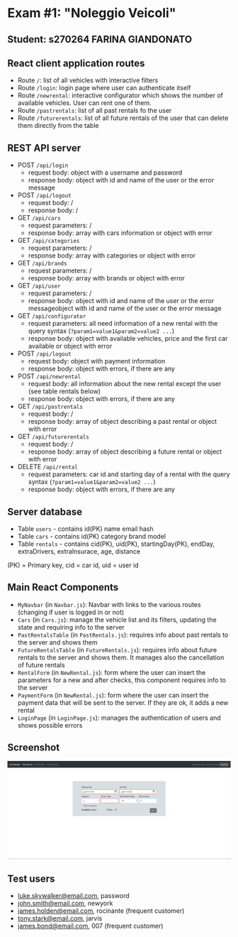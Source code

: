 # Exam #1: "Noleggio Veicoli"
## Student: s270264 FARINA GIANDONATO 

## React client application routes

- Route `/`: list of all vehicles with interactive filters
- Route `/login`: login page where user can authenticate itself
- Route `/newrental`: interactive configurator which shows the number of available vehicles. User can rent one of them.
- Route `/pastrentals`: list of all past rentals fo the user
- Route `/futurerentals`: list of all future rentals of the user that can delete them directly from the table

## REST API server

- POST `/api/login`
  - request body: object with a username and password
  - response body: object with id and name of the user or the error message
- POST `/api/logout`
  - request body: /
  - response body: /
- GET `/api/cars`
  - request parameters: /
  - response body: array with cars information or object with error
- GET `/api/categories`
  - request parameters: /
  - response body: array with categories or object with error
- GET `/api/brands`
  - request parameters: /
  - response body: array with brands or object with error
- GET `/api/user`
  - request parameters: /
  - response body: object with id and name of the user or the error messageobject with id and name of the user or the error message
- GET `/api/configurator`
  - request parameters: all need information of a new rental with the query syntax (`?param1=value1&param2=value2 ...`)
  - response body: object with available vehicles, price and the first car available or object with error
- POST `/api/logout`
  - request body: object with payment information 
  - response body: object with errors, if there are any
- POST `/api/newrental`
    - request body: all information about the new rental except the user (see table rentals below)
    - response body: object with errors, if there are any
- GET `/api/pastrentals`
  - request body: /
  - response body: array of object describing a past rental or object with error
- GET `/api/futurerentals`
  - request body: /
  - response body: array of object describing a future rental or object with error
- DELETE `/api/rental`
  - request parameters: car id and starting day of a rental with the query syntax (`?param1=value1&param2=value2 ...`)
  - response body: object with errors, if there are any

## Server database

- Table `users` - contains id(PK) name email hash
- Table `cars` - contains id(PK) category brand model
- Table `rentals` - contains cid(PK), uid(PK), startingDay(PK), endDay, extraDrivers, extraInsurace, age, distance 

(PK) = Primary key, cid = car id, uid = user id 

## Main React Components

- `MyNavbar` (in `Navbar.js`): Navbar with links to the various routes (changing if user is logged in or not)
- `Cars` (in `Cars.js`): manage the vehicle list and its filters, updating the state and requiring info to the server
- `PastRentalsTable` (in `PastRentals.js`): requires info about past rentals to the server and shows them
- `FutureRentalsTable` (in `FutureRentals.js`): requires info about future rentals to the server and shows them. It manages also the cancellation of future rentals
- `RentalForm` (in `NewRental.js`): form where the user can insert the parameters for a new and after checks, this component requires info to the server
- `PaymentForm` (in `NewRental.js`): form where the user can insert the payment data that will be sent to the server. If they are ok, it adds a new rental
- `LoginPage` (in `LoginPage.js`): manages the authentication of users and shows possible errors

## Screenshot

![Configurator Screenshot](./img/screenshot.png)

## Test users

* luke.skywalker@email.com, password
* john.smith@email.com, newyork
* james.holden@email.com, rocinante (frequent customer)
* tony.stark@email.com, jarvis
* james.bond@email.com, 007 (frequent customer)
